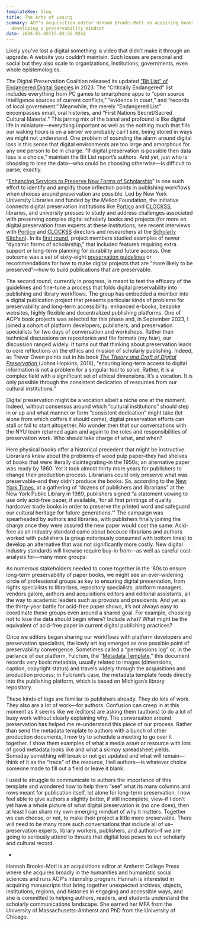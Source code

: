 ```yaml
---
templateKey: blog
title: The Arts of Losing
summary: ACP's acquisition editor Hannah Brooks-Motl on acquiring books while
  developing a preservability mindset
date: 2024-03-26T15:03:55.924Z
---
```

Likely you’ve lost a digital something: a video that didn’t make it through an upgrade. A website you couldn’t maintain. Such losses are personal and social but they also scale to organizations, institutions, governments, even whole epistemologies. 

The Digital Preservation Coalition released its updated [“Bit List” of Endangered Digital Species](https://www.dpconline.org/digipres/champion-digital-preservation/bit-list) in 2023. The “Critically Endangered” list includes everything from PC games to smartphone apps to “open source intelligence sources of current conflicts,” “evidence in court,” and “records of local government.” Meanwhile, the merely “Endangered List” encompasses email, oral histories, and “First Nations Secret/Sacred Cultural Material.” This jarring mix of the banal and profound is like digital life in miniature—everything important as well as the nothing much that fills our waking hours is on a server we probably can’t see, being stored in ways we might not understand. One problem of sounding the alarm around digital loss is this sense that digital environments are too large and amorphous for any one person to be in charge. “If digital preservation is possible then data loss is a choice,” maintain the Bit List report’s authors. And yet, just who is choosing to lose the data—who could be choosing otherwise—is difficult to parse, exactly.

“[Enhancing Services to Preserve New Forms of Scholarship](https://archive.nyu.edu/handle/2451/63552)” is one such effort to identify and amplify those inflection points in publishing workflows when choices around preservation are possible. Led by New York University Libraries and funded by the Mellon Foundation, the initiative connects digital preservation institutions like [Portico](https://www.portico.org/) and [CLOCKSS](https://clockss.org/), libraries, and university presses to study and address challenges associated with preserving complex digital scholarly books and projects (for more on digital preservation from experts at these institutions, see recent interviews with [Portico](https://scholarlykitchen.sspnet.org/2024/02/19/kitchen-essentials-kate-wittenberg-karen-hanson-portico/?informz=1&nbd=b59d14e3-ab44-42be-ab96-a4c0842e21de&nbd_source=informz) and [CLOCKSS](https://scholarlykitchen.sspnet.org/2024/02/20/kitchen-essentials-alicia-wise-clockss/) directors and researchers at the [Scholarly Kitchen](https://scholarlykitchen.sspnet.org/category/preservation/)). In its [first round](https://doi.org/10.33682/0dvh-dvr2), project members studied examples of newer “dynamic forms of scholarship,” that included features requiring extra support or long-term planning for durability and future access. One outcome was a set of sixty-eight [preservation guidelines](https://preservingnewforms.dlib.nyu.edu/) or recommendations for how to make digital projects that are “more likely to be preserved”—how to build publications that are preservable. 

The second round, currently in progress, is meant to test the efficacy of the guidelines and fine-tune a process that folds digital preservability into publishing and library workflows. The group has embedded a member into a digital publication project that presents particular kinds of problems for preservability and long-term accessibility: enhanced e-books, bespoke websites, highly flexible and decentralized publishing platforms. One of ACP’s book projects was selected for this phase and, in September 2023, I joined a cohort of platform developers, publishers, and preservation specialists for two days of conversation and workshops. Rather than technical discussions on repositories and file formats (my fear), our discussion ranged widely. It turns out that thinking about preservation leads to core reflections on the ethics and mission of scholarly publishing. Indeed, as Trevor Owen points out in his book *[The Theory and Craft of Digital Preservation ](https://www.press.jhu.edu/books/title/11947/theory-and-craft-digital-preservation)*(Johns Hopkins, 2018), “ensuring long-term access to digital information is not a problem for a singular tool to solve. Rather, it is a complex field with a significant set of ethical dimensions. It’s a vocation. It is only possible through the consistent dedication of resources from our cultural institutions.” 

Digital preservation might be a vocation albeit a niche one at the moment. Indeed, without consensus around which “cultural institutions” should step in or up and what manner or form “consistent dedication” might take (let alone from which coffers it should come), digital preservation efforts can stall or fail to start altogether. No wonder then that our conversations with the NYU team returned again and again to the roles and responsibilities of preservation work. Who should take charge of what, and when? 

Here physical books offer a historical precedent that might be instructive. Librarians knew about the problems of wood pulp paper–they had shelves of books that were literally disintegrating–in the 1950s; an alternative paper was ready by 1960. Yet it took almost thirty more years for publishers to change their production process. Librarians could only preserve what was preservable–and they didn’t produce the books. So, according to the [New York Times](https://www.nytimes.com/1989/03/08/nyregion/publishers-swear-off-acidic-paper.html), at a gathering of “dozens of publishers and librarians” at the New York Public Library in 1989, publishers signed “a statement vowing to use only acid-free paper, if available, ‘for all first printings of quality hardcover trade books in order to preserve the printed word and safeguard our cultural heritage for future generations.’” The campaign was spearheaded by authors and libraries, with publishers finally joining the charge once they were assured the new paper would cost the same. Acid-free as an industry standard came about because librarians and authors worked with publishers (a group notoriously consumed with bottom lines) to develop an alternative that was not significantly more costly. New digital industry standards will likewise require buy-in from—as well as careful cost-analysis for—many more groups.

As numerous stakeholders needed to come together in the ‘80s to ensure long-term preservability of paper books, we might see an ever-widening circle of professional groups as key to ensuring digital preservation, from rights specialists to librarians, repository specialists, platform managers, vendors galore, authors and acquisitions editors and editorial assistants, all the way to academic leaders such as provosts and presidents. And yet as the thirty-year battle for acid-free paper shows, it’s not always easy to coordinate these groups even around a shared goal. For example, choosing not to lose the data should begin where? Include what? What might be the equivalent of acid-free paper in current digital publishing practices? 

Once we editors began sharing our workflows with platform developers and preservation specialists, the lowly art log emerged as one possible point of preservability convergence. Sometimes called a “permissions log” or, in the parlance of our platform, Fulcrum, the “[Metadata Template](https://docs.google.com/spreadsheets/d/1ibNeACiXKZbk2MVNj4bpHoopqtt-7HyDxf7ana3SI_s/edit#gid=0),” this document records very basic metadata, usually related to images (dimensions, caption, copyright status) and travels widely through the acquisitions and production process; in Fulcrum’s case, the metadata template feeds directly into the publishing platform, which is based on Michigan’s library repository. 

These kinds of logs are familiar to publishers already. They do lots of work. They also are a lot of work—for authors. Confusion can creep in at this moment as it seems like we (editors) are asking them (authors) to do a lot of busy work without clearly explaining why. The conversation around preservation has helped me re-understand this piece of our process. Rather than send the metadata template to authors with a bunch of other production documents, I now try to schedule a meeting to go over it together. I show them examples of what a media asset or resource with lots of good metadata looks like and what a skimpy spreadsheet yields. Someday something will break or not get updated and what will remain—think of it as the “trace” of the resource, I tell authors—is whatever choice someone made to fill out a field or leave it blank. 

I used to struggle to communicate to authors the importance of this template and wondered how to help them “see” what its many columns and rows meant for publication itself, let alone for long-term preservation. I now feel able to give authors a slightly better, if still incomplete, view–if I don’t yet have a whole picture of what digital preservation is (no one does), then at least I can share my own emerging mindset of why it matters. Together we can choose, or not, to make their project a little more preservable. There will need to be many more such conversations that include all of us–preservation experts, library workers, publishers, and authors–if we are going to seriously attend to threats that digital loss poses to our scholarly and cultural record.

*

Hannah Brooks-Motl is an acquisitions editor at Amherst College Press where she acquires broadly in the humanities and humanistic social sciences and runs ACP's internship program. Hannah is interested in acquiring manuscripts that bring together unexpected archives, objects, institutions, regions, and histories in engaging and accessible ways, and she is committed to helping authors, readers, and students understand the scholarly communications landscape. She earned her MFA from the University of Massachusetts-Amherst and PhD from the University of Chicago.
